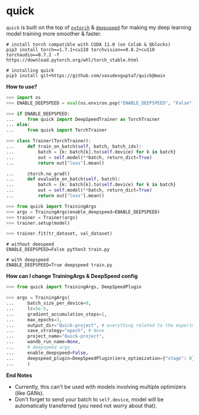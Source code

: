 # quick

`quick` is built on the top of [`pytorch`](https://github.com/pytorch/pytorch) & [`deepspeed`](https://github.com/microsoft/DeepSpeed) for making my deep learning model training more smoother & faster.

```shell
# install torch compatible with CUDA 11.0 (on Colab & Qblocks)
pip3 install torch==1.7.1+cu110 torchvision==0.8.2+cu110 torchaudio==0.7.2 -f https://download.pytorch.org/whl/torch_stable.html

# installing quick
pip3 install git+https://github.com/vasudevgupta7/quick@main
```

**How to use?**

```python
>>> import os
>>> ENABLE_DEEPSPEED = eval(os.environ.pop("ENABLE_DEEPSPEED", "False"))

>>> if ENABLE_DEEPSPEED:
...     from quick import DeepSpeedTrainer as TorchTrainer
... else:
...     from quick import TorchTrainer

>>> class Trainer(TorchTrainer):
...     def train_on_batch(self, batch, batch_idx):
...         batch = {k: batch[k].to(self.device) for k in batch}
...         out = self.model(**batch, return_dict=True)
...         return out["loss"].mean()

...     @torch.no_grad()
...     def evaluate_on_batch(self, batch):
...         batch = {k: batch[k].to(self.device) for k in batch}
...         out = self.model(**batch, return_dict=True)
...         return out["loss"].mean()

>>> from quick import TrainingArgs
>>> args = TrainingArgs(enable_deepspeed=ENABLE_DEEPSPEED)
>>> trainer = Trainer(args)
>>> trainer.setup(model)

>>> trainer.fit(tr_dataset, val_dataset)
```

```shell
# without deespeed
ENABLE_DEEPSPEED=False python3 train.py

# with deepspeed
ENABLE_DEEPSPEED=True deepspeed train.py
```

**How can I change TrainingArgs & DeepSpeed config**

```python
>>> from quick import TrainingArgs, DeepSpeedPlugin

>>> args = TrainingArgs(
...     batch_size_per_device=8,
...     lr=5e-5,
...     gradient_accumulation_steps=1,
...     max_epochs=3,
...     output_dir="Quick-project", # everything related to the experiment will be saved here
...     save_strategy="epoch", # None
...     project_name="Quick-project",
...     wandb_run_name=None,
...     # deepspeed args
...     enable_deepspeed=False,
...     deepspeed_plugin=DeepSpeedPlugin(zero_optimization={"stage": 0}),
...     )
```

**End Notes**

- Currently, this can't be used with models involving multiple optimizers (like GANs).
- Don't forget to send your batch to `self.device`, model will be automatically transferred (you need not worry about that).
